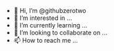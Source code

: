 - 👋 Hi, I’m @githubzerotwo
- 👀 I’m interested in ...
- 🌱 I’m currently learning ...
- 💞️ I’m looking to collaborate on ...
- 📫 How to reach me ...

<!---
githubzerotwo/githubzerotwo is a ✨ special ✨ repository because its `README.md` (this file) appears on your GitHub profile.
You can click the Preview link to take a look at your changes.
--->
